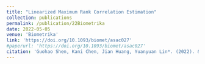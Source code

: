 ```yaml
---
title: "Linearized Maximum Rank Correlation Estimation"
collection: publications
permalink: /publication/22Biometrika
date: 2022-05-05
venue: 'Biometrika'
link: 'https://doi.org/10.1093/biomet/asac027'
#paperurl: 'https://doi.org/10.1093/biomet/asac027'
citation: 'Guohao Shen, Kani Chen, Jian Huang, Yuanyuan Lin*. (2022). &quot;Linearized Maximum Rank Correlation Estimation. &quot; <i>Biometrika.</i>'
---
```

